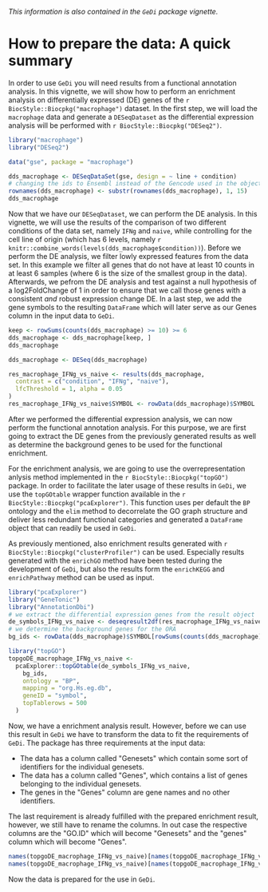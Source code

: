 *This information is also contained in the `GeDi` package vignette.*

# How to prepare the data: A quick summary

In order to use `GeDi` you will need results from a functional annotation analysis. In this vignette, we will show how to perform an enrichment analysis on differentially expressed (DE) genes of the `r BiocStyle::Biocpkg("macrophage")` dataset. 
In the first step, we will load the `macrophage` data and generate a `DESeqDataset` as the differential expression analysis will be performed with `r BiocStyle::Biocpkg("DESeq2")`.

```r
library("macrophage")
library("DESeq2")

data("gse", package = "macrophage")

dds_macrophage <- DESeqDataSet(gse, design = ~ line + condition)
# changing the ids to Ensembl instead of the Gencode used in the object
rownames(dds_macrophage) <- substr(rownames(dds_macrophage), 1, 15)
dds_macrophage
```

Now that we have our `DESeqDataset`, we can perform the DE analysis. In this vignette, we will use the results of the comparison of two different conditions of the data set, namely `IFNg` and `naive`, while controlling for the cell line of origin (which has 6 levels, namely `r knitr::combine_words(levels(dds_macrophage$condition))`).
Before we perform the DE analysis, we filter lowly expressed features from the data set. In this example we filter all genes that do not have at least 10 counts in at least 6 samples (where 6 is the size of the smallest group in the data).
Afterwards, we pefrom the DE analysis and test against a null hypothesis of a log2FoldChange of 1 in order to ensure that we call those genes with a consistent *and* robust expression change DE.
In a last step, we add the gene symbols to the resulting `DataFrame` which will later serve as our Genes column in the input data to `GeDi`.

```r
keep <- rowSums(counts(dds_macrophage) >= 10) >= 6
dds_macrophage <- dds_macrophage[keep, ]
dds_macrophage

dds_macrophage <- DESeq(dds_macrophage)

res_macrophage_IFNg_vs_naive <- results(dds_macrophage,
  contrast = c("condition", "IFNg", "naive"),
  lfcThreshold = 1, alpha = 0.05
)
res_macrophage_IFNg_vs_naive$SYMBOL <- rowData(dds_macrophage)$SYMBOL
```

After we performed the differential expression analysis, we can now perform the functional annotation analysis. For this purpose, we are first going to extract the DE genes from the previously generated results as well as determine the background genes to be used for the functional enrichment. 

For the enrichment analysis, we are going to use the overrepresentation anlysis method implemented in the `r BiocStyle::Biocpkg("topGO")` package. In order to facilitate the later usage of these results in `GeDi`, we use the `topGOtable` wrapper function available in the `r BiocStyle::Biocpkg("pcaExplorer")`. This function uses per default the `BP` ontology and the `elim` method to decorrelate the GO graph structure and deliver less redundant functional categories and generated a `DataFrame` object that can readily be used in `GeDi`.

As previously mentioned, also enrichment results generated with `r BiocStyle::Biocpkg("clusterProfiler")` can be used. Especially results generated with the `enrichGO` method have been tested during the development of `GeDi`, but also the results form the `enrichKEGG` and `enrichPathway` method can be used as input.

```r
library("pcaExplorer")
library("GeneTonic")
library("AnnotationDbi")
# we extract the differential expression genes from the result object
de_symbols_IFNg_vs_naive <- deseqresult2df(res_macrophage_IFNg_vs_naive, FDR = 0.05)$SYMBOL
# we determine the background genes for the ORA
bg_ids <- rowData(dds_macrophage)$SYMBOL[rowSums(counts(dds_macrophage)) > 0]

library("topGO")
topgoDE_macrophage_IFNg_vs_naive <-
  pcaExplorer::topGOtable(de_symbols_IFNg_vs_naive,
    bg_ids,
    ontology = "BP",
    mapping = "org.Hs.eg.db",
    geneID = "symbol",
    topTablerows = 500
  )

````
Now, we have a enrichment analysis result. However, before we can use this result in `GeDi` we have to transform the data to fit the requirements of `GeDi`. The package has three requirements at the input data: 

* The data has a column called "Genesets" which contain some sort of identifiers for the individual genesets.
* The data has a column called "Genes", which contains a list of genes belonging to the individual genesets.
* The genes in the "Genes" column are gene names and no other identifiers.

The last requirement is already fulfilled with the prepared enrichment result, however, we still have to rename the columns. In out case the respective columns are the "GO.ID" which will become "Genesets" and the "genes" column which will become "Genes".

```r
names(topgoDE_macrophage_IFNg_vs_naive)[names(topgoDE_macrophage_IFNg_vs_naive) == "GO.ID"] <- "Genesets"
names(topgoDE_macrophage_IFNg_vs_naive)[names(topgoDE_macrophage_IFNg_vs_naive) == "genes"] <- "Genes"
```

Now the data is prepared for the use in `GeDi`.
